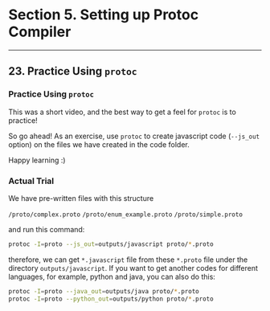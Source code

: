# Section 5. Setting up Protoc Compiler

---

## 23. Practice Using `protoc`

### Practice Using `protoc`

This was a short video, and the best way to get a feel for `protoc` is to practice!

So go ahead! As an exercise, use `protoc` to create javascript code (`--js_out`  option) on the files we have created in the code folder. 

Happy learning :)

### Actual Trial

We have pre-written files with this structure

`/proto/complex.proto`
`/proto/enum_example.proto`
`/proto/simple.proto`

and run this command:

```bash
protoc -I=proto --js_out=outputs/javascript proto/*.proto
```

therefore, we can get `*.javascript` file from these `*.proto` file under the directory `outputs/javascript`. If you want to get another codes for different languages, for example, python and java, you can also do this:

```bash
protoc -I=proto --java_out=outputs/java proto/*.proto
protoc -I=proto --python_out=outputs/python proto/*.proto
```
